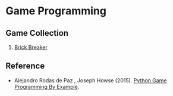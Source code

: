 # Game Programming
## Game Collection
1. [Brick Breaker](brickBreaker/)

## Reference
- Alejandro Rodas de Paz , Joseph Howse (2015). [Python Game Programming By Example](https://www.packtpub.com/product/python-game-programming-by-example/9781785281532).
